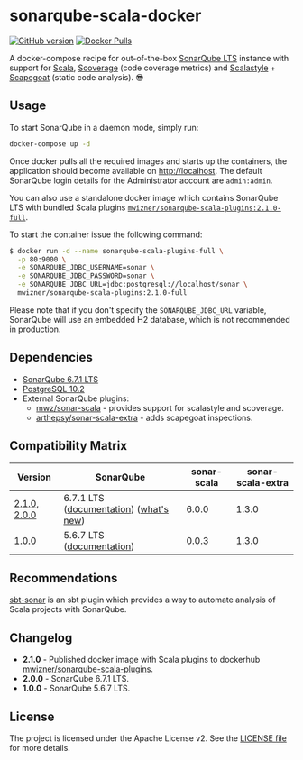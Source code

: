 # sonarqube-scala-docker
[![GitHub version](https://img.shields.io/github/tag/mwz/sonarqube-scala-docker.svg?label=release)](https://github.com/mwz/sonarqube-scala-docker/releases)
[![Docker Pulls](https://img.shields.io/docker/pulls/mwizner/sonarqube-scala-plugins.svg)](https://hub.docker.com/r/mwizner/sonarqube-scala-plugins)

A docker-compose recipe for out-of-the-box [SonarQube LTS](https://www.sonarqube.org) instance with support for [Scala](http://www.scala-lang.org), [Scoverage](https://github.com/scoverage/scalac-scoverage-plugin) (code coverage metrics) and [Scalastyle](http://www.scalastyle.org) + [Scapegoat](https://github.com/sksamuel/scapegoat) (static code analysis). :sunglasses:


## Usage
To start SonarQube in a daemon mode, simply run:

```bash
docker-compose up -d
```

Once docker pulls all the required images and starts up the containers, the application should become available on [http://localhost](http://localhost). The default SonarQube login details for the Administrator account are `admin:admin`.

You can also use a standalone docker image which contains SonarQube LTS with bundled Scala plugins [`mwizner/sonarqube-scala-plugins:2.1.0-full`](https://hub.docker.com/r/mwizner/sonarqube-scala-plugins).

To start the container issue the following command:
```bash
$ docker run -d --name sonarqube-scala-plugins-full \
  -p 80:9000 \
  -e SONARQUBE_JDBC_USERNAME=sonar \
  -e SONARQUBE_JDBC_PASSWORD=sonar \
  -e SONARQUBE_JDBC_URL=jdbc:postgresql://localhost/sonar \
  mwizner/sonarqube-scala-plugins:2.1.0-full
```
Please note that if you don't specify the `SONARQUBE_JDBC_URL` variable, SonarQube will use an embedded H2 database, which is not recommended in production.

## Dependencies
 * [SonarQube 6.7.1 LTS](https://hub.docker.com/_/sonarqube)
 * [PostgreSQL 10.2](https://hub.docker.com/_/postgres)
 * External SonarQube plugins:
   * [mwz/sonar-scala](https://github.com/mwz/sonar-scala) - provides support for scalastyle and scoverage.
   * [arthepsy/sonar-scala-extra](https://github.com/arthepsy/sonar-scala-extra) - adds scapegoat inspections.


## Compatibility Matrix
Version | SonarQube | sonar-scala | sonar-scala-extra
--------|-----------|-------------|------------------
[2.1.0](https://github.com/mwz/sonarqube-scala-docker/releases/tag/2.0.0), [2.0.0](https://github.com/mwz/sonarqube-scala-docker/releases/tag/2.0.0) | 6.7.1 LTS ([documentation](https://docs.sonarqube.org/display/SONARQUBE67/Documentation)) ([what's new](https://www.sonarqube.org/sonarqube-6-7-lts)) | 6.0.0 | 1.3.0
[1.0.0](https://github.com/mwz/sonarqube-scala-docker/releases/tag/1.0.0) | 5.6.7 LTS ([documentation](https://docs.sonarqube.org/display/SONARQUBE56/Documentation)) | 0.0.3 | 1.3.0


## Recommendations
[sbt-sonar](https://github.com/mwz/sbt-sonar) is an sbt plugin which provides a way to automate analysis of Scala projects with SonarQube.

## Changelog
- **2.1.0** - Published docker image with Scala plugins to dockerhub [mwizner/sonarqube-scala-plugins](https://hub.docker.com/r/mwizner/sonarqube-scala-plugins).
- **2.0.0** - SonarQube 6.7.1 LTS.
- **1.0.0** - SonarQube 5.6.7 LTS.

## License
The project is licensed under the Apache License v2. See the [LICENSE file](LICENSE) for more details.
